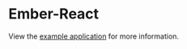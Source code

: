 # Ember-React

View the [example application](https://ghempton.github.io/ember-react) for more information.
